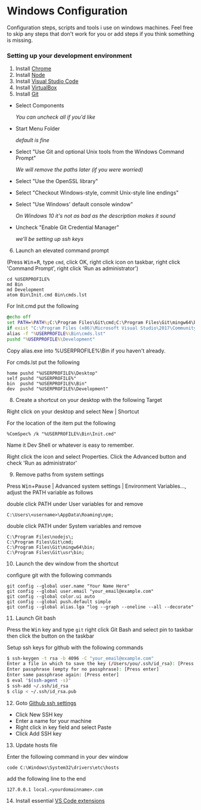 # Windows Configuration

Configuration steps, scripts and tools i use on windows machines. Feel free to skip any steps that don't work for you or add steps if you think something is missing.

### Setting up your development environment

1. Install [Chrome](https://www.google.com/chrome/)
2. Install [Node](http://nodejs.org/)
3. Install [Visual Studio Code](https://code.visualstudio.com/Download)
4. Install [VirtualBox](https://www.virtualbox.org/wiki/Downloads)
5. Install [Git](https://git-scm.com/)

  - Select Components

    *You can uncheck all if you'd like*

  - Start Menu Folder

    *default is fine*

  - Select "Use Git and optional Unix tools from the Windows Command Prompt"

    *We will remove the paths later (if you were worried)*
  
  - Select "Use the OpenSSL library"

  - Select "Checkout Windows-style, commit Unix-style line endings"

  - Select "Use Windows' default console window"

    *On Windows 10 it's not as bad as the description makes it sound*

  - Uncheck "Enable Git Credential Manager"

    *we'll be setting up ssh keys*

6. Launch an elevated command prompt

  (Press <kbd>Win</kbd>+<kbd>R</kbd>, type `cmd`, click OK, right click icon on taskbar, right click 'Command Prompt', right click 'Run as administrator')

  ```
  cd %USERPROFILE%
  md Bin
  md Development
  atom Bin\Init.cmd Bin\cmds.lst
  ```

  For Init.cmd put the following

  ```cmd
@echo off
set PATH=%PATH%;C:\Program Files\Git\cmd;C:\Program Files\Git\mingw64\bin;C:\Program Files\Git\usr\bin;C:\Users\v-seakel\AppData\Local\Programs\Microsoft VS Code\bin;%~dp0
if exist "C:\Program Files (x86)\Microsoft Visual Studio\2017\Community\Common7\Tools\VsDevCmd.bat" call "C:\Program Files (x86)\Microsoft Visual Studio\2017\Community\Common7\Tools\VsDevCmd.bat" -arch=amd64 -host_arch=amd64
alias -f "%USERPROFILE%\Bin\cmds.lst"
pushd "%USERPROFILE%\Development"
  ```

  Copy alias.exe into %USERPROFILE%\Bin if you haven't already.

  For cmds.lst put the following

  ```
  home pushd "%USERPROFILE%\Desktop"
  self pushd "%USERPROFILE%"
  bin  pushd "%USERPROFILE%\Bin"
  dev  pushd "%USERPROFILE%\Development"
  ```

8. Create a shortcut on your desktop with the following Target

  Right click on your desktop and select New | Shortcut

  For the location of the item put the following

  ```
  %ComSpec% /k "%USERPROFILE%\Bin\Init.cmd"
  ```

  Name it Dev Shell or whatever is easy to remember.

  Right click the icon and select Properties.
  Click the Advanced button and check 'Run as administrator'

9. Remove paths from system settings

  Press <kbd>Win</kbd>+<kbd>Pause</kbd> | Advanced system settings | Environment Variables..., adjust the PATH variable as follows

  double click PATH under User variables for <username> and remove

  ```
  C:\Users\<username>\AppData\Roaming\npm;
  ```

  double click PATH under System variables and remove

  ```
  C:\Program Files\nodejs\;
  C:\Program Files\Git\cmd;
  C:\Program Files\Git\mingw64\bin;
  C:\Program Files\Git\usr\bin;
  ```

10. Launch the dev window from the shortcut

  configure git with the following commands

  ```
  git config --global user.name "Your Name Here"
  git config --global user.email "your_email@example.com"
  git config --global color.ui auto
  git config --global push.default simple
  git config --global alias.lga "log --graph --oneline --all --decorate"
  ```  

11. Launch Git bash

  Press the <kbd>Win</kbd> key and type `git` right click Git Bash and select pin to taskbar then click the button on the taskbar

  Setup ssh keys for github with the following commands

  ```bash
  $ ssh-keygen -t rsa -b 4096 -C "your_email@example.com"
  Enter a file in which to save the key (/Users/you/.ssh/id_rsa): [Press enter]
  Enter passphrase (empty for no passphrase): [Press enter]
  Enter same passphrase again: [Press enter]
  $ eval "$(ssh-agent -s)"
  $ ssh-add ~/.ssh/id_rsa
  $ clip < ~/.ssh/id_rsa.pub
  ```

12. Goto [Github ssh settings](https://github.com/settings/ssh)
  - Click New SSH key
  - Enter a name for your machine
  - Right click in key field and select Paste
  - Click Add SSH key

13. Update hosts file

  Enter the following command in your dev window

  ```
  code C:\Windows\System32\drivers\etc\hosts
  ```
  add the following line to the end
  ```
  127.0.0.1 local.<yourdomainname>.com
  ```

14. Install essential [VS Code extensions](../docs/vscode/README.md)